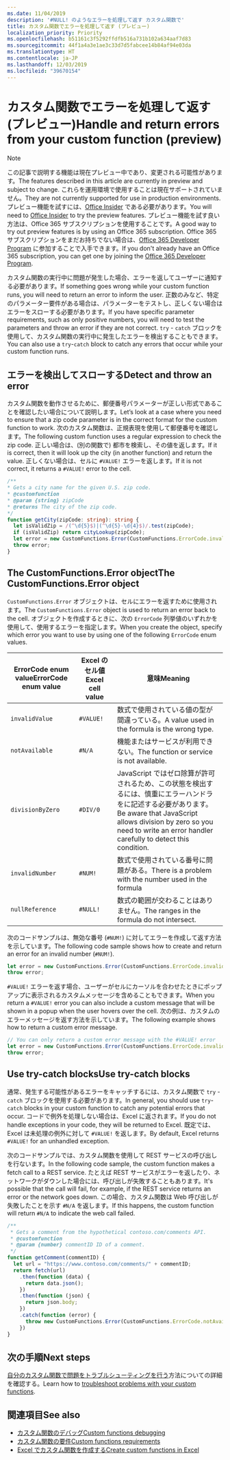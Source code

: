 ```yaml
---
ms.date: 11/04/2019
description: '#NULL! のようなエラーを処理して返す カスタム関数で'
title: カスタム関数でエラーを処理して返す (プレビュー)
localization_priority: Priority
ms.openlocfilehash: b51161c3f5292ffdfb516a731b102a634aaf7d83
ms.sourcegitcommit: 44f1a4a3e1ae3c33d7d5fabcee14b84af94e03da
ms.translationtype: HT
ms.contentlocale: ja-JP
ms.lasthandoff: 12/03/2019
ms.locfileid: "39670154"
---
```

# <a name="handle-and-return-errors-from-your-custom-function-preview"></a><span data-ttu-id="5234b-104">カスタム関数でエラーを処理して返す (プレビュー)</span><span class="sxs-lookup"><span data-stu-id="5234b-104">Handle and return errors from your custom function (preview)</span></span>

> [!NOTE]
> <span data-ttu-id="5234b-105">この記事で説明する機能は現在プレビュー中であり、変更される可能性があります。</span><span class="sxs-lookup"><span data-stu-id="5234b-105">The features described in this article are currently in preview and subject to change.</span></span> <span data-ttu-id="5234b-106">これらを運用環境で使用することは現在サポートされていません。</span><span class="sxs-lookup"><span data-stu-id="5234b-106">They are not currently supported for use in production environments.</span></span> <span data-ttu-id="5234b-107">プレビュー機能を試すには、[Office Insider](https://insider.office.com/join) である必要があります。</span><span class="sxs-lookup"><span data-stu-id="5234b-107">You will need to [Office Insider](https://insider.office.com/join) to try the preview features.</span></span>  <span data-ttu-id="5234b-108">プレビュー機能を試す良い方法は、Office 365 サブスクリプションを使用することです。</span><span class="sxs-lookup"><span data-stu-id="5234b-108">A good way to try out preview features is by using an Office 365 subscription.</span></span> <span data-ttu-id="5234b-109">Office 365 サブスクリプションをまだお持ちでない場合は、[Office 365 Developer Program](https://developer.microsoft.com/office/dev-program) に参加することで入手できます。</span><span class="sxs-lookup"><span data-stu-id="5234b-109">If you don't already have an Office 365 subscription, you can get one by joining the [Office 365 Developer Program](https://developer.microsoft.com/office/dev-program).</span></span>

<span data-ttu-id="5234b-110">カスタム関数の実行中に問題が発生した場合、エラーを返してユーザーに通知する必要があります。</span><span class="sxs-lookup"><span data-stu-id="5234b-110">If something goes wrong while your custom function runs, you will need to return an error to inform the user.</span></span> <span data-ttu-id="5234b-111">正数のみなど、特定のパラメーター要件がある場合は、パラメーターをテストし、正しくない場合はエラーをスローする必要があります。</span><span class="sxs-lookup"><span data-stu-id="5234b-111">If you have specific parameter requirements, such as only positive numbers, you will need to test the parameters and throw an error if they are not correct.</span></span> <span data-ttu-id="5234b-112">`try` - `catch` ブロックを使用して、カスタム関数の実行中に発生したエラーを検出することもできます。</span><span class="sxs-lookup"><span data-stu-id="5234b-112">You can also use a `try`-`catch` block to catch any errors that occur while your custom function runs.</span></span>

## <a name="detect-and-throw-an-error"></a><span data-ttu-id="5234b-113">エラーを検出してスローする</span><span class="sxs-lookup"><span data-stu-id="5234b-113">Detect and throw an error</span></span>

<span data-ttu-id="5234b-114">カスタム関数を動作させるために、郵便番号パラメーターが正しい形式であることを確認したい場合について説明します。</span><span class="sxs-lookup"><span data-stu-id="5234b-114">Let’s look at a case where you need to ensure that a zip code parameter is in the correct format for the custom function to work.</span></span> <span data-ttu-id="5234b-115">次のカスタム関数は、正規表現を使用して郵便番号を確認します。</span><span class="sxs-lookup"><span data-stu-id="5234b-115">The following custom function uses a regular expression to check the zip code.</span></span> <span data-ttu-id="5234b-116">正しい場合は、(別の関数で) 都市を検索し、その値を返します。</span><span class="sxs-lookup"><span data-stu-id="5234b-116">If it is correct, then it will look up the city (in another function) and return the value.</span></span> <span data-ttu-id="5234b-117">正しくない場合は、セルに `#VALUE!` エラーを返します。</span><span class="sxs-lookup"><span data-stu-id="5234b-117">If it is not correct, it returns a `#VALUE!` error to the cell.</span></span>

```typescript
/**
* Gets a city name for the given U.S. zip code.
* @customfunction
* @param {string} zipCode
* @returns The city of the zip code.
*/
function getCity(zipCode: string): string {
  let isValidZip = /(^\d{5}$)|(^\d{5}-\d{4}$)/.test(zipCode);
  if (isValidZip) return cityLookup(zipCode);
  let error = new CustomFunctions.Error(CustomFunctions.ErrorCode.invalidValue, "Please provide a valid U.S. zip code.");
  throw error;
}
```

## <a name="the-customfunctionserror-object"></a><span data-ttu-id="5234b-118">The CustomFunctions.Error object</span><span class="sxs-lookup"><span data-stu-id="5234b-118">The CustomFunctions.Error object</span></span>

<span data-ttu-id="5234b-119">`CustomFunctions.Error` オブジェクトは、セルにエラーを返すために使用されます。</span><span class="sxs-lookup"><span data-stu-id="5234b-119">The `CustomFunctions.Error` object is used to return an error back to the cell.</span></span> <span data-ttu-id="5234b-120">オブジェクトを作成するときに、次の `ErrorCode` 列挙値のいずれかを使用して、使用するエラーを指定します。</span><span class="sxs-lookup"><span data-stu-id="5234b-120">When you create the object, specify which error you want to use by using one of the following `ErrorCode` enum values.</span></span>


|<span data-ttu-id="5234b-121">ErrorCode enum value</span><span class="sxs-lookup"><span data-stu-id="5234b-121">ErrorCode enum value</span></span>  |<span data-ttu-id="5234b-122">Excel のセル値</span><span class="sxs-lookup"><span data-stu-id="5234b-122">Excel cell value</span></span>  |<span data-ttu-id="5234b-123">意味</span><span class="sxs-lookup"><span data-stu-id="5234b-123">Meaning</span></span>  |
|---------------|---------|---------|
|`invalidValue`   | `#VALUE!` | <span data-ttu-id="5234b-124">数式で使用されている値の型が間違っている。</span><span class="sxs-lookup"><span data-stu-id="5234b-124">A value used in the formula is the wrong type.</span></span> |
|`notAvailable`   | `#N/A`    | <span data-ttu-id="5234b-125">機能またはサービスが利用できない。</span><span class="sxs-lookup"><span data-stu-id="5234b-125">The function or service is not available.</span></span> |
|`divisionByZero` | `#DIV/0`  | <span data-ttu-id="5234b-126">JavaScript ではゼロ除算が許可されるため、この状態を検出するには、慎重にエラーハンドラをに記述する必要があります。</span><span class="sxs-lookup"><span data-stu-id="5234b-126">Be aware that JavaScript allows division by zero so you need to write an error handler carefully to detect this condition.</span></span> |
|`invalidNumber`  | `#NUM!`   | <span data-ttu-id="5234b-127">数式で使用されている番号に問題がある。</span><span class="sxs-lookup"><span data-stu-id="5234b-127">There is a problem with the number used in the formula</span></span> |
|`nullReference`  | `#NULL!`  | <span data-ttu-id="5234b-128">数式の範囲が交わることはありません。</span><span class="sxs-lookup"><span data-stu-id="5234b-128">The ranges in the formula do not intersect.</span></span> |

<span data-ttu-id="5234b-129">次のコードサンプルは、無効な番号 (`#NUM!`) に対してエラーを作成して返す方法を示しています。</span><span class="sxs-lookup"><span data-stu-id="5234b-129">The following code sample shows how to create and return an error for an invalid number (`#NUM!`).</span></span>

```typescript
let error = new CustomFunctions.Error(CustomFunctions.ErrorCode.invalidNumber);
throw error;
```

<span data-ttu-id="5234b-130">`#VALUE!` エラーを返す場合、ユーザーがセルにカーソルを合わせたときにポップアップに表示されるカスタムメッセージを含めることもできます。</span><span class="sxs-lookup"><span data-stu-id="5234b-130">When you return a `#VALUE!` error you can also include a custom message that will be shown in a popup when the user hovers over the cell.</span></span> <span data-ttu-id="5234b-131">次の例は、カスタムのエラーメッセージを返す方法を示しています。</span><span class="sxs-lookup"><span data-stu-id="5234b-131">The following example shows how to return a custom error message.</span></span>

```typescript
// You can only return a custom error message with the #VALUE! error
let error = new CustomFunctions.Error(CustomFunctions.ErrorCode.invalidValue, “The parameter can only contain lowercase characters.”);
throw error;
```

## <a name="use-try-catch-blocks"></a><span data-ttu-id="5234b-132">Use try-catch blocks</span><span class="sxs-lookup"><span data-stu-id="5234b-132">Use try-catch blocks</span></span>

<span data-ttu-id="5234b-133">通常、発生する可能性があるエラーをキャッチするには、カスタム関数で `try` - `catch` ブロックを使用する必要があります。</span><span class="sxs-lookup"><span data-stu-id="5234b-133">In general, you should use `try`-`catch` blocks in your custom function to catch any potential errors that occur.</span></span> <span data-ttu-id="5234b-134">コードで例外を処理しない場合は、Excel に返されます。</span><span class="sxs-lookup"><span data-stu-id="5234b-134">If you do not handle exceptions in your code, they will be returned to Excel.</span></span> <span data-ttu-id="5234b-135">既定では、Excel は未処理の例外に対して `#VALUE!` を返します。</span><span class="sxs-lookup"><span data-stu-id="5234b-135">By default, Excel returns `#VALUE!` for an unhandled exception.</span></span>

<span data-ttu-id="5234b-136">次のコードサンプルでは、カスタム関数を使用して REST サービスの呼び出しを行ないます。</span><span class="sxs-lookup"><span data-stu-id="5234b-136">In the following code sample, the custom function makes a fetch call to a REST service.</span></span> <span data-ttu-id="5234b-137">たとえば REST サービスがエラーを返したり、ネットワークがダウンした場合には、呼び出しが失敗することもあります。</span><span class="sxs-lookup"><span data-stu-id="5234b-137">It's possible that the call will fail, for example, if the REST service returns an error or the network goes down.</span></span> <span data-ttu-id="5234b-138">この場合、カスタム関数は Web 呼び出しが失敗したことを示す `#N/A` を返します。</span><span class="sxs-lookup"><span data-stu-id="5234b-138">If this happens, the custom function will return `#N/A` to indicate the web call failed.</span></span>


```typescript
/**
 * Gets a comment from the hypothetical contoso.com/comments API.
 * @customfunction
 * @param {number} commentID ID of a comment.
 */
function getComment(commentID) {
  let url = "https://www.contoso.com/comments/" + commentID;
  return fetch(url)
    .then(function (data) {
      return data.json();
    })
    .then(function (json) {
      return json.body;
    })
    .catch(function (error) {
      throw new CustomFunctions.Error(CustomFunctions.ErrorCode.notAvailable);
    })
}
```

## <a name="next-steps"></a><span data-ttu-id="5234b-139">次の手順</span><span class="sxs-lookup"><span data-stu-id="5234b-139">Next steps</span></span>

<span data-ttu-id="5234b-140">[自分のカスタム関数で問題をトラブルシューティングを行う](custom-functions-troubleshooting.md)方法についての詳細を確認する。</span><span class="sxs-lookup"><span data-stu-id="5234b-140">Learn how to [troubleshoot problems with your custom functions](custom-functions-troubleshooting.md).</span></span>

## <a name="see-also"></a><span data-ttu-id="5234b-141">関連項目</span><span class="sxs-lookup"><span data-stu-id="5234b-141">See also</span></span>

* [<span data-ttu-id="5234b-142">カスタム関数のデバッグ</span><span class="sxs-lookup"><span data-stu-id="5234b-142">Custom functions debugging</span></span>](custom-functions-debugging.md)
* [<span data-ttu-id="5234b-143">カスタム関数の要件</span><span class="sxs-lookup"><span data-stu-id="5234b-143">Custom functions requirements</span></span>](custom-functions-requirement-sets.md)
* [<span data-ttu-id="5234b-144">Excel でカスタム関数を作成する</span><span class="sxs-lookup"><span data-stu-id="5234b-144">Create custom functions in Excel</span></span>](custom-functions-overview.md)
